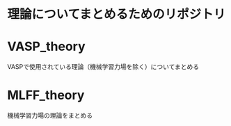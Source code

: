 # 理論についてまとめるためのリポジトリ

# VASP_theory
VASPで使用されている理論（機械学習力場を除く）についてまとめる

# MLFF_theory
機械学習力場の理論をまとめる
